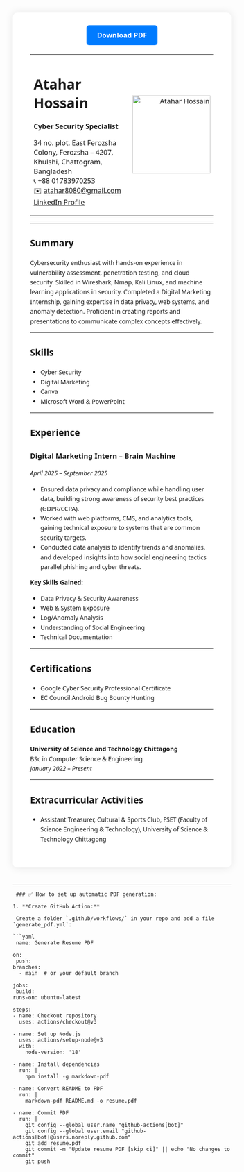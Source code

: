 <div style="
    max-width: 800px;
    margin: 40px auto;
    padding: 40px;
    background: white;
    box-shadow: 0 0 20px rgba(0,0,0,0.1);
    border-radius: 10px;
    font-family: 'Segoe UI', Tahoma, Geneva, Verdana, sans-serif;
    line-height: 1.6;
">

<!-- PDF Download Button -->
<div style="text-align:center; margin-bottom: 30px;">
  <a href="https://github.com/YOUR-USERNAME/YOUR-REPO/raw/main/resume.pdf" 
     download
     style="
       background-color: #007bff;
       color: white;
       padding: 12px 24px;
       border-radius: 6px;
       text-decoration: none;
       font-weight: bold;
       font-size: 16px;
     ">
    Download PDF
  </a>
</div>

<!-- Header Table -->
<table width="100%">
  <tr>
    <td align="left" width="70%">
      
# Atahar Hossain  
**Cyber Security Specialist**  

34 no. plot, East Ferozsha Colony, Ferozsha – 4207, Khulshi, Chattogram, Bangladesh  
📞 +88 01783970253  
✉️ atahar8080@gmail.com  
[LinkedIn Profile](https://www.linkedin.com/in/ataharhossain/)

</td>
    <td align="right" width="30%">
      <img src="https://github.com/Atahar08/My-reswume/blob/main/Gemini_Generated_Image_ticmceticmceticm.png?raw=true?raw=true" 
           alt="Atahar Hossain" width="180"/>
    </td>
  </tr>
</table>

---

## Summary  
Cybersecurity enthusiast with hands-on experience in vulnerability assessment, penetration testing, and cloud security. Skilled in Wireshark, Nmap, Kali Linux, and machine learning applications in security. Completed a Digital Marketing Internship, gaining expertise in data privacy, web systems, and anomaly detection. Proficient in creating reports and presentations to communicate complex concepts effectively.

---

## Skills  
- Cyber Security  
- Digital Marketing  
- Canva  
- Microsoft Word & PowerPoint  

---

## Experience  

### Digital Marketing Intern – Brain Machine  
*April 2025 – September 2025*  
- Ensured data privacy and compliance while handling user data, building strong awareness of security best practices (GDPR/CCPA).  
- Worked with web platforms, CMS, and analytics tools, gaining technical exposure to systems that are common security targets.  
- Conducted data analysis to identify trends and anomalies, and developed insights into how social engineering tactics parallel phishing and cyber threats.  

**Key Skills Gained:**  
- Data Privacy & Security Awareness  
- Web & System Exposure  
- Log/Anomaly Analysis  
- Understanding of Social Engineering  
- Technical Documentation  

---

## Certifications  
- Google Cyber Security Professional Certificate  
- EC Council Android Bug Bounty Hunting  

---

## Education  
**University of Science and Technology Chittagong**  
BSc in Computer Science & Engineering  
*January 2022 – Present*  

---

## Extracurricular Activities  
- Assistant Treasurer, Cultural & Sports Club, FSET (Faculty of Science Engineering & Technology), University of Science & Technology Chittagong  

</div>

---

     ### ✅ How to set up automatic PDF generation:

    1. **Create GitHub Action:**  

     Create a folder `.github/workflows/` in your repo and add a file `generate_pdf.yml`:

    ```yaml
     name: Generate Resume PDF

    on:
     push:
    branches:
      - main  # or your default branch

    jobs:
     build:
    runs-on: ubuntu-latest

    steps:
    - name: Checkout repository
      uses: actions/checkout@v3

    - name: Set up Node.js
      uses: actions/setup-node@v3
      with:
        node-version: '18'

    - name: Install dependencies
      run: |
        npm install -g markdown-pdf

    - name: Convert README to PDF
      run: |
        markdown-pdf README.md -o resume.pdf

    - name: Commit PDF
      run: |
        git config --global user.name "github-actions[bot]"
        git config --global user.email "github-actions[bot]@users.noreply.github.com"
        git add resume.pdf
        git commit -m "Update resume PDF [skip ci]" || echo "No changes to commit"
        git push
